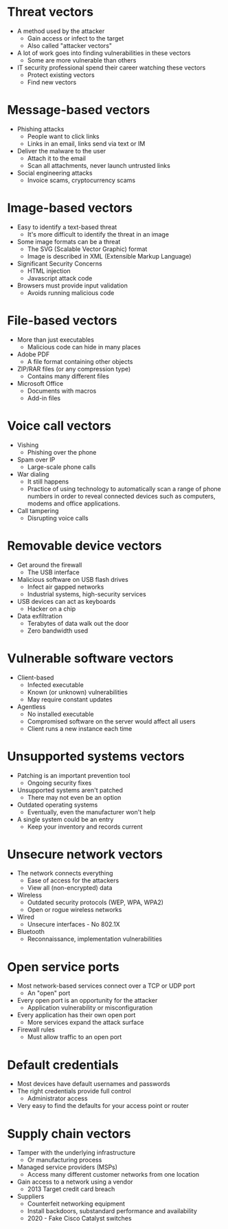 # Threat vectors
- A method used by the attacker
	- Gain access or infect to the target
	- Also called "attacker vectors"
- A lot of work goes into finding vulnerabilities in these vectors
	- Some are more vulnerable than others
- IT security professional spend their career watching these vectors
	- Protect existing vectors
	- Find new vectors
# Message-based vectors
- Phishing attacks
	- People want to click links
	- Links in an email, links send via text or IM
- Deliver the malware to the user
	- Attach it to the email
	- Scan all attachments, never launch untrusted links
- Social engineering attacks
	- Invoice scams, cryptocurrency scams
# Image-based vectors
- Easy to identify a text-based threat
	- It's more difficult to identify the threat in an image
- Some image formats can be a threat
	- The SVG (Scalable Vector Graphic) format
	- Image is described in XML (Extensible Markup Language)
- Significant Security Concerns
	- HTML injection
	- Javascript attack code
- Browsers must provide input validation
	- Avoids running malicious code
# File-based vectors
- More than just executables
	- Malicious code can hide in many places
- Adobe PDF
	- A file format containing other objects 
- ZIP/RAR files (or any compression type)
	- Contains many different files
- Microsoft Office
	- Documents with macros
	- Add-in files
# Voice call vectors
- Vishing
	- Phishing over the phone
- Spam over IP
	- Large-scale phone calls
- War dialing
	- It still happens
	- Practice of using technology to automatically scan a range of phone numbers in order to reveal connected devices such as computers, modems and office applications.
- Call tampering
	- Disrupting voice calls
# Removable device vectors
- Get around the firewall
	- The USB interface
- Malicious software on USB flash drives
	- Infect air gapped networks
	- Industrial systems, high-security services
- USB devices can act as keyboards
	- Hacker on a chip
- Data exfiltration
	- Terabytes of data walk out the door
	- Zero bandwidth used
# Vulnerable software vectors
- Client-based
	- Infected executable
	- Known (or unknown) vulnerabilities
	- May require constant updates
- Agentless
	- No installed executable
	- Compromised software on the server would affect all users
	- Client runs a new instance each time
# Unsupported systems vectors
- Patching is an important prevention tool
	- Ongoing security fixes
- Unsupported systems aren't patched
	- There may not even be an option
- Outdated operating systems
	- Eventually, even the manufacturer won't help
- A single system could be an entry
	- Keep your inventory and records current
# Unsecure network vectors
- The network connects everything
	- Ease of access for the attackers
	- View all (non-encrypted) data
- Wireless
	- Outdated security protocols (WEP, WPA, WPA2)
	- Open or rogue wireless networks
- Wired
	- Unsecure interfaces - No 802.1X
- Bluetooth
	- Reconnaissance, implementation vulnerabilities
# Open service ports
- Most network-based services connect over a TCP or UDP port
	- An "open" port
- Every open port is an opportunity for the attacker
	- Application vulnerability or misconfiguration
- Every application has their own open port
	- More services expand the attack surface 
- Firewall rules
	- Must allow traffic to an open port
# Default credentials
- Most devices have default usernames and passwords
- The right credentials provide full control
	- Administrator access
- Very easy to find the defaults for your access point or router
# Supply chain vectors
- Tamper with the underlying infrastructure
	- Or manufacturing process
- Managed service providers (MSPs)
	- Access many different customer networks from one location
- Gain access to a network using a vendor
	- 2013 Target credit card breach
- Suppliers
	- Counterfeit networking equipment
	- Install backdoors, substandard performance and availability
	- 2020 - Fake Cisco Catalyst switches